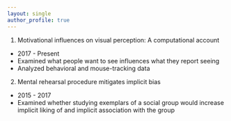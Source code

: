 ```yaml
---
layout: single
author_profile: true
---
```


1. Motivational influences on visual perception: A computational account 
  * 2017 - Present
  * Examined what people want to see influences what they report seeing
  * Analyzed behavioral and mouse-tracking data


2. Mental rehearsal procedure mitigates implicit bias	
  * 2015 - 2017
  * Examined whether studying exemplars of a social group would increase implicit liking of and implicit association with the group
	
